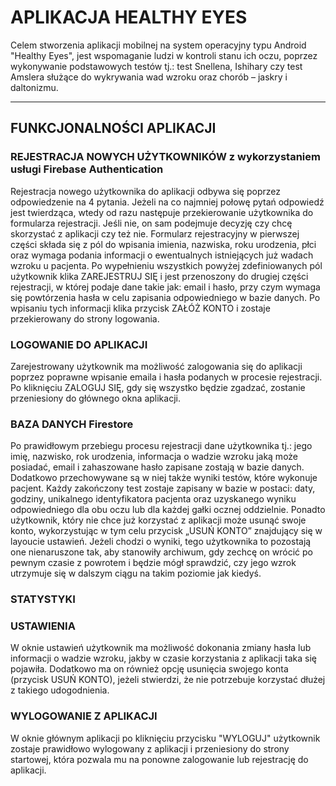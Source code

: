 # APLIKACJA HEALTHY EYES
Celem stworzenia aplikacji mobilnej na system operacyjny typu Android "Healthy Eyes", jest wspomaganie ludzi w kontroli stanu ich oczu, poprzez wykonywanie podstawowych testów tj.: test Snellena, Ishihary czy test Amslera służące do wykrywania  wad wzroku oraz chorób – jaskry i daltonizmu.
***
## FUNKCJONALNOŚCI APLIKACJI
### REJESTRACJA NOWYCH UŻYTKOWNIKÓW z wykorzystaniem usługi Firebase Authentication
Rejestracja nowego użytkownika do aplikacji odbywa się poprzez odpowiedzenie na 4 pytania. Jeżeli na co najmniej połowę pytań odpowiedź jest twierdząca, wtedy od razu następuje przekierowanie użytkownika do formularza rejestracji. Jeśli nie, on sam podejmuje decyzję czy chcę skorzystać z aplikacji czy też nie. Formularz rejestracyjny w pierwszej części  składa się z pól do wpisania imienia, nazwiska, roku urodzenia, płci oraz wymaga podania informacji o ewentualnych istniejących już wadach wzroku u pacjenta. Po wypełnieniu wszystkich powyżej zdefiniowanych pól użytkownik klika ZAREJESTRUJ SIĘ i jest przenoszony do drugiej części rejestracji, w której podaje dane takie jak: email i hasło, przy czym wymaga się powtórzenia hasła w celu zapisania odpowiedniego w bazie danych. Po wpisaniu tych informacji klika przycisk ZAŁÓŻ KONTO i zostaje przekierowany do strony logowania.
### LOGOWANIE DO APLIKACJI
Zarejestrowany użytkownik ma możliwość zalogowania się do aplikacji poprzez poprawne wpisanie emaila i hasła podanych w procesie rejestracji. Po kliknięciu ZALOGUJ SIĘ, gdy się wszystko będzie zgadzać, zostanie przeniesiony do głównego okna aplikacji.
### BAZA DANYCH Firestore
Po prawidłowym przebiegu procesu rejestracji dane użytkownika tj.: jego imię, nazwisko, rok urodzenia, informacja o wadzie wzroku jaką może posiadać, email i zahaszowane hasło zapisane zostają w bazie danych. Dodatkowo przechowywane są w niej także wyniki testów, które wykonuje pacjent. Każdy zakończony test zostaje zapisany w bazie w postaci: daty, godziny, unikalnego identyfikatora pacjenta oraz uzyskanego wyniku odpowiedniego dla obu oczu lub dla każdej gałki ocznej oddzielnie. Ponadto użytkownik, który nie chce już korzystać z aplikacji może usunąć swoje konto, wykorzystując w tym celu przycisk „USUŃ KONTO” znajdujący się w layoucie ustawień. Jeżeli chodzi o wyniki, tego użytkownika to pozostają one nienaruszone tak, aby stanowiły archiwum, gdy zechcę on wrócić po pewnym czasie z powrotem i będzie mógł sprawdzić, czy jego wzrok utrzymuje się w dalszym ciągu na takim poziomie jak kiedyś.
### STATYSTYKI

### USTAWIENIA
W oknie ustawień użytkownik ma możliwość dokonania zmiany hasła lub informacji o wadzie wzroku, jakby w czasie korzystania z aplikacji taka się pojawiła. Dodatkowo ma on również opcję usunięcia swojego konta (przycisk USUŃ KONTO), jeżeli stwierdzi, że nie potrzebuje korzystać dłużej z takiego udogodnienia.
### WYLOGOWANIE Z APLIKACJI
W oknie głównym aplikacji po kliknięciu przycisku "WYLOGUJ" użytkownik zostaje prawidłowo wylogowany z aplikacji i przeniesiony do strony startowej, która pozwala mu na ponowne zalogowanie lub rejestrację do aplikacji.
